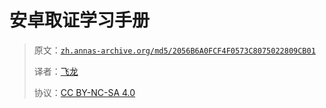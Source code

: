 # 安卓取证学习手册

> 原文：[`zh.annas-archive.org/md5/2056B6A0FCF4F0573C8075022809CB01`](https://zh.annas-archive.org/md5/2056B6A0FCF4F0573C8075022809CB01)
> 
> 译者：[飞龙](https://github.com/wizardforcel)
> 
> 协议：[CC BY-NC-SA 4.0](http://creativecommons.org/licenses/by-nc-sa/4.0/)